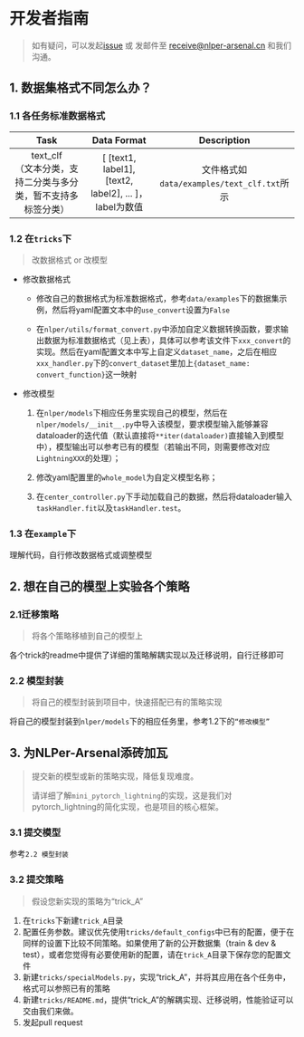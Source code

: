 # 开发者指南

> 如有疑问，可以发起[issue](https://github.com/TingFree/NLPer-Arsenal/issues) 或 发邮件至 [receive@nlper-arsenal.cn](mailto:receive@nlper-arsenal.cn) 和我们沟通。

## 1. 数据集格式不同怎么办？

### 1.1 各任务标准数据格式

|                             Task                             |                      Data Format                       |                Description                 |
| :----------------------------------------------------------: | :----------------------------------------------------: | :----------------------------------------: |
| text_clf <br />（文本分类，支持二分类与多分类，暂不支持多标签分类） | [ [text1, label1], [text2, label2], ... ]，label为数值 | 文件格式如`data/examples/text_clf.txt`所示 |

### 1.2 在`tricks`下

> 改数据格式 or 改模型

* 修改数据格式

  * 修改自己的数据格式为标准数据格式，参考`data/examples`下的数据集示例，然后将yaml配置文本中的`use_convert`设置为`False`

  * 在`nlper/utils/format_convert.py`中添加自定义数据转换函数，要求输出数据为标准数据格式（见上表），具体可以参考该文件下`xxx_convert`的实现。然后在yaml配置文本中写上自定义`dataset_name`，之后在相应`xxx_handler.py`下的`convert_dataset`里加上`{dataset_name: convert_function}`这一映射

* 修改模型

  1. 在`nlper/models`下相应任务里实现自己的模型，然后在`nlper/models/__init__.py`中导入该模型，要求模型输入能够兼容dataloader的迭代值（默认直接将`**iter(dataloader)`直接输入到模型中），模型输出可以参考已有的模型（若输出不同，则需要修改对应`LightningXXX`的处理）；

  2. 修改yaml配置里的`whole_model`为自定义模型名称；

  3. 在`center_controller.py`下手动加载自己的数据，然后将dataloader输入`taskHandler.fit`以及`taskHandler.test`。

### 1.3 在`example`下

理解代码，自行修改数据格式或调整模型

## 2. 想在自己的模型上实验各个策略

### 2.1迁移策略

> 将各个策略移植到自己的模型上

各个trick的readme中提供了详细的策略解耦实现以及迁移说明，自行迁移即可

### 2.2 模型封装

> 将自己的模型封装到项目中，快速搭配已有的策略实现

将自己的模型封装到`nlper/models`下的相应任务里，参考1.2下的`“修改模型”`

## 3. 为NLPer-Arsenal添砖加瓦

> 提交新的模型或新的策略实现，降低复现难度。  
>
> 请详细了解`mini_pytorch_lightning`的实现，这是我们对pytorch_lightning的简化实现，也是项目的核心框架。

### 3.1 提交模型

参考`2.2 模型封装`

### 3.2 提交策略

> 假设您新实现的策略为“trick_A”

1. 在`tricks`下新建`trick_A`目录
2. 配置任务参数。建议优先使用`tricks/default_configs`中已有的配置，便于在同样的设置下比较不同策略。如果使用了新的公开数据集（train & dev & test），或者您觉得有必要使用新的配置，请在`trick_A`目录下保存您的配置文件
3. 新建`tricks/specialModels.py`，实现“trick_A”，并将其应用在各个任务中，格式可以参照已有的策略
4. 新建`tricks/README.md`，提供“trick_A”的解耦实现、迁移说明，性能验证可以交由我们来做。
5. 发起pull request




